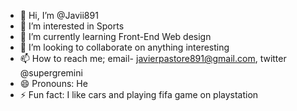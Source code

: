 - 👋 Hi, I’m @Javii891
- 👀 I’m interested in Sports
- 🌱 I’m currently learning Front-End Web design
- 💞️ I’m looking to collaborate on anything interesting
- 📫 How to reach me; email- javierpastore891@gmail.com, twitter @supergremini
- 😄 Pronouns: He
- ⚡ Fun fact: I like cars and playing fifa game on playstation

<!---
Javii891/Javii891 is a ✨ special ✨ repository because its `README.md` (this file) appears on your GitHub profile.
You can click the Preview link to take a look at your changes.
--->
